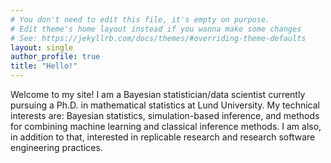 ```yaml
---
# You don't need to edit this file, it's empty on purpose.
# Edit theme's home layout instead if you wanna make some changes
# See: https://jekyllrb.com/docs/themes/#overriding-theme-defaults
layout: single
author_profile: true
title: "Hello!"
---
```


Welcome to my site! I am a Bayesian statistician/data scientist currently pursuing a Ph.D. in mathematical statistics at Lund University. My technical interests are: Bayesian statistics, simulation-based inference, and methods for combining machine learning and classical inference methods. I am also,  in addition to that, interested in replicable research and research software engineering practices.
